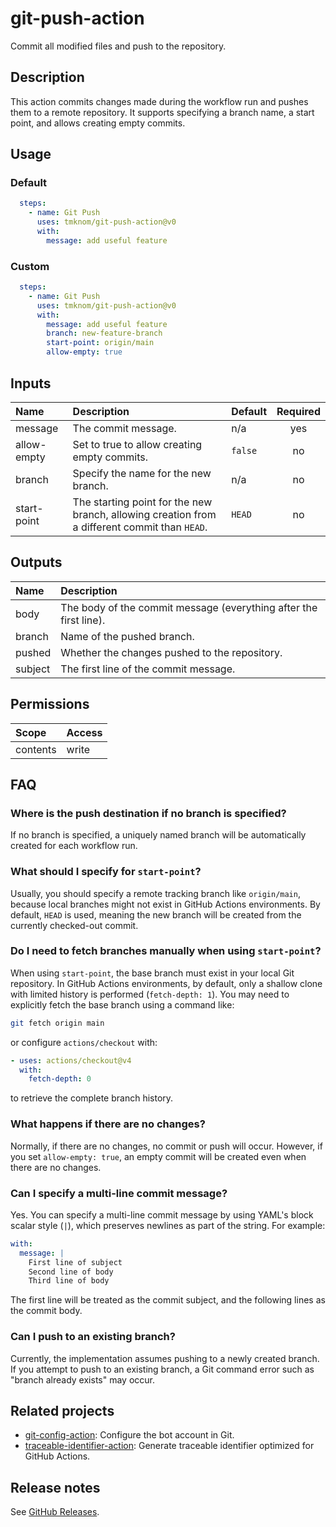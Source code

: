 # git-push-action

Commit all modified files and push to the repository.

<!-- actdocs start -->

## Description

This action commits changes made during the workflow run and pushes them to a remote repository.
It supports specifying a branch name, a start point, and allows creating empty commits.

## Usage

### Default

```yaml
  steps:
    - name: Git Push
      uses: tmknom/git-push-action@v0
      with:
        message: add useful feature
```

### Custom

```yaml
  steps:
    - name: Git Push
      uses: tmknom/git-push-action@v0
      with:
        message: add useful feature
        branch: new-feature-branch
        start-point: origin/main
        allow-empty: true
```

## Inputs

| Name | Description | Default | Required |
| :--- | :---------- | :------ | :------: |
| message | The commit message. | n/a | yes |
| allow-empty | Set to true to allow creating empty commits. | `false` | no |
| branch | Specify the name for the new branch. | n/a | no |
| start-point | The starting point for the new branch, allowing creation from a different commit than `HEAD`. | `HEAD` | no |

## Outputs

| Name | Description |
| :--- | :---------- |
| body | The body of the commit message (everything after the first line). |
| branch | Name of the pushed branch. |
| pushed | Whether the changes pushed to the repository. |
| subject | The first line of the commit message. |

<!-- actdocs end -->

## Permissions

| Scope    | Access |
| :------- | :----- |
| contents | write  |

## FAQ

### Where is the push destination if no branch is specified?

If no branch is specified, a uniquely named branch will be automatically created for each workflow run.

### What should I specify for `start-point`?

Usually, you should specify a remote tracking branch like `origin/main`, because local branches might not exist in GitHub Actions environments.
By default, `HEAD` is used, meaning the new branch will be created from the currently checked-out commit.

### Do I need to fetch branches manually when using `start-point`?

When using `start-point`, the base branch must exist in your local Git repository.
In GitHub Actions environments, by default, only a shallow clone with limited history is performed (`fetch-depth: 1`).
You may need to explicitly fetch the base branch using a command like:

```bash
git fetch origin main
```

or configure `actions/checkout` with:

```yaml
- uses: actions/checkout@v4
  with:
    fetch-depth: 0
```

to retrieve the complete branch history.

### What happens if there are no changes?

Normally, if there are no changes, no commit or push will occur.
However, if you set `allow-empty: true`, an empty commit will be created even when there are no changes.

### Can I specify a multi-line commit message?

Yes. You can specify a multi-line commit message by using YAML's block scalar style (`|`),
which preserves newlines as part of the string.
For example:

```yaml
with:
  message: |
    First line of subject
    Second line of body
    Third line of body
```

The first line will be treated as the commit subject, and the following lines as the commit body.

### Can I push to an existing branch?

Currently, the implementation assumes pushing to a newly created branch.
If you attempt to push to an existing branch, a Git command error such as "branch already exists" may occur.

## Related projects

- [git-config-action](https://github.com/tmknom/git-config-action): Configure the bot account in Git.
- [traceable-identifier-action](https://github.com/tmknom/traceable-identifier-action): Generate traceable identifier optimized for GitHub Actions.

## Release notes

See [GitHub Releases][releases].

[releases]: https://github.com/tmknom/git-push-action/releases
